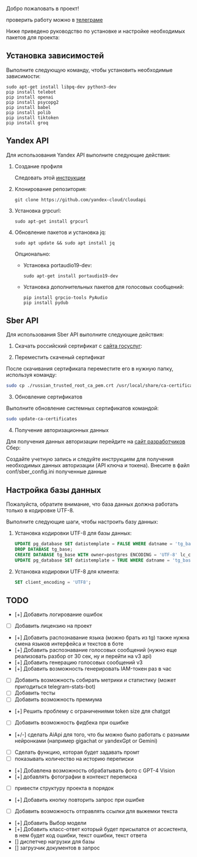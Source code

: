 Добро пожаловать в проект!

проверить работу можно в [телеграме][tg]

Ниже приведено руководство по установке и настройке необходимых пакетов для проекта:

## Установка зависимостей

Выполните следующую команду, чтобы установить необходимые зависимости:

```shell
sudo apt-get install libpq-dev python3-dev
pip install telebot
pip install openai
pip install psycopg2
pip install babel
pip install polib
pip install tiktoken
pip install groq
```

## Yandex API

Для использования Yandex API выполните следующие действия:

1. Создание профиля

   Следовать этой [инструкции][df3]

2. Клонирование репозитория:

   ```shell
   git clone https://github.com/yandex-cloud/cloudapi
   ```

3. Установка grpcurl:

   ```shell
   sudo apt-get install grpcurl
   ```

4. Обновление пакетов и установка jq:

   ```shell
   sudo apt update && sudo apt install jq
   ```

   Опционально:

   - Установка portaudio19-dev:

     ```shell
     sudo apt-get install portaudio19-dev
     ```

   - Установка дополнительных пакетов для голосовых сообщений:

     ```shell
     pip install grpcio-tools PyAudio
     pip install pydub
     ```

## Sber API

Для использования Sber API выполните следующие действия:
1. Скачать российский сертификат с [сайта госуслуг][df1]:

2. Переместить скаченый сертификат

После скачивания сертификата переместите его в нужную папку, используя команду:

```bash
sudo cp ./russian_trusted_root_ca_pem.crt /usr/local/share/ca-certificates/
```

3. Обновление сертификатов

Выполните обновление системных сертификатов командой:

```bash
sudo update-ca-certificates
```

4. Получение авторизационных данных

Для получения данных авторизации перейдите на [сайт разработчиков][df2] Сбер:

Создайте учетную запись и следуйте инструкциям для получения необходимых данных авторизации (API ключа и токена).
Внесите в файл conf/sber_config.ini полученные данные


## Настройка базы данных

Пожалуйста, обратите внимание, что база данных должна работать только в кодировке UTF-8.

Выполните следующие шаги, чтобы настроить базу данных:

1. Установка кодировки UTF-8 для базы данных:

   ```sql
   UPDATE pg_database SET datistemplate = FALSE WHERE datname = 'tg_base';
   DROP DATABASE tg_base;
   CREATE DATABASE tg_base WITH owner=postgres ENCODING = 'UTF-8' lc_collate = 'en_US.utf8' lc_ctype = 'en_US.utf8' template template0;
   UPDATE pg_database SET datistemplate = TRUE WHERE datname = 'tg_base';
   ```

2. Установка кодировки UTF-8 для клиента:

   ```sql
   SET client_encoding = 'UTF8';
   ```


<!-- ## License

MIT
... -->



## TODO

- [+] Добавить логирование ошибок 
- [ ] Добавить лицензию на проект 
- [+] Добавить распознавание языка (можно брать из tg) также нужна смена языков интерфейса и текстов в боте
- [+] Добавить распознавание голосовых сообщений (нужно еще реализовать разбор от 30 сек, ну и перейти на v3 api)
- [+] Добавить генерацию голосовых сообщений v3
- [+] Добавить возможность генерировать IAM-токен раз в час
- [ ] Добавить возможность собирать метрики и статистику (может пригодиться telegram-stats-bot)
- [ ] Добавить тесты
- [ ] Добавить возможность премиума
- [+] Решить проблему с ограничениями token size для chatgpt
- [ ] Добавить возможность фидбека при ошибке
- [+/-] сделать AiApi для того, что бы можно было работать с разными нейронками (например gigachat or yandexGpt or Gemini)
- [ ] Сделать функцию, которая будет задавать промт
- [ ] показывать количество на историю переписки
- [+] Добавлена возможность обрабатывать фото с GPT-4 Vision
- [+] добавлять фотографии в контекст переписка
- [ ] привести структуру проекта в порядок 
- [+] Добавить кнопку повторить запрос при ошибке
- [ ] Добавить возможность отправлять ссылки для выжемки текста
- [+] Добавить Выбор модели
- [+] Добавить класс-ответ который будет присылатся от ассистента, в нем будет код ошибки, текст ошибки, текст ответа
- [] диспетчер нагрузки для базы
- [] загрузчик документов в запрос





[df1]: <https://www.gosuslugi.ru/crt>
[df2]: <https://developers.sber.ru/docs/ru/gigachat/api/authorization>
[df3]: <https://cloud.yandex.ru/docs/cli/quickstart#linux_1>
[tg]:  <https://t.me/kukimanGptBot>
